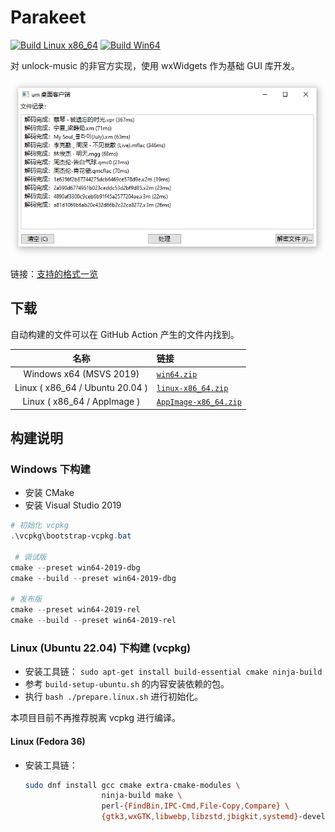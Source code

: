 # Parakeet

[![Build Linux x86_64](https://github.com/jixunmoe/parakeet/actions/workflows/build-linux-x86_64.yml/badge.svg)](https://github.com/jixunmoe/parakeet/actions/workflows/build-linux-x86_64.yml) [![Build Win64](https://github.com/jixunmoe/parakeet/actions/workflows/build-win64.yml/badge.svg)](https://github.com/jixunmoe/parakeet/actions/workflows/build-win64.yml)

对 unlock-music 的非官方实现，使用 wxWidgets 作为基础 GUI 库开发。

![主界面截图](./.github/assets/app-main.png)

链接：[支持的格式一览][sup_format]

[sup_format]: https://github.com/jixunmoe/parakeet/wiki/%E6%94%AF%E6%8C%81%E7%9A%84%E6%A0%BC%E5%BC%8F

## 下载

自动构建的文件可以在 GitHub Action 产生的文件内找到。

|              名称               | 链接                                        |
| :-----------------------------: | :------------------------------------------ |
|     Windows x64 (MSVS 2019)     | [`win64.zip`][dl_win64]                     |
| Linux ( x86_64 / Ubuntu 20.04 ) | [`linux-x86_64.zip`][dl_linux_x86_64]       |
|   Linux ( x86_64 / AppImage )   | [`AppImage-x86_64.zip`][dl_appimage_x86_64] |

[dl_win64]: https://nightly.link/jixunmoe/parakeet/workflows/build-win64/main/win64.zip
[dl_linux_x86_64]: https://nightly.link/jixunmoe/parakeet/workflows/build-linux-x86_64/main/linux-x86_64.zip
[dl_appimage_x86_64]: https://nightly.link/jixunmoe/parakeet/workflows/build-linux-x86_64/main/AppImage-x86_64.zip

## 构建说明

### Windows 下构建

- 安装 CMake
- 安装 Visual Studio 2019

```powershell
# 初始化 vcpkg
.\vcpkg\bootstrap-vcpkg.bat

 # 调试版
cmake --preset win64-2019-dbg
cmake --build --preset win64-2019-dbg

# 发布版
cmake --preset win64-2019-rel
cmake --build --preset win64-2019-rel
```

### Linux (Ubuntu 22.04) 下构建 (vcpkg)

- 安装工具链： `sudo apt-get install build-essential cmake ninja-build`
- 参考 `build-setup-ubuntu.sh` 的内容安装依赖的包。
- 执行 `bash ./prepare.linux.sh` 进行初始化。

本项目目前不再推荐脱离 vcpkg 进行编译。

#### Linux (Fedora 36)

- 安装工具链：

  ```sh
  sudo dnf install gcc cmake extra-cmake-modules \
                   ninja-build make \
                   perl-{FindBin,IPC-Cmd,File-Copy,Compare} \
                   {gtk3,wxGTK,libwebp,libzstd,jbigkit,systemd}-devel
  ```

